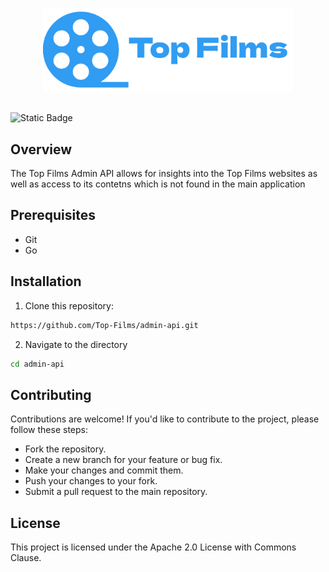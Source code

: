 <p align="center">
  <img src="https://raw.githubusercontent.com/Top-Films/assets/main/png/top-films.png" width="400" alt="logo"/>
  <br><br>
</p>

![Static Badge](https://img.shields.io/badge/license-Apache%202.0%20with%20Commons%20Clause-green)

## Overview
The Top Films Admin API allows for insights into the Top Films websites as well as access to its contetns which is not found in the main application

## Prerequisites
- Git
- Go

## Installation

1. Clone this repository:
```bash
https://github.com/Top-Films/admin-api.git
```
2. Navigate to the directory
```bash
cd admin-api
```

## Contributing
Contributions are welcome! If you'd like to contribute to the project, please follow these steps:

- Fork the repository.
- Create a new branch for your feature or bug fix.
- Make your changes and commit them.
- Push your changes to your fork.
- Submit a pull request to the main repository.

## License
This project is licensed under the Apache 2.0 License with Commons Clause.
